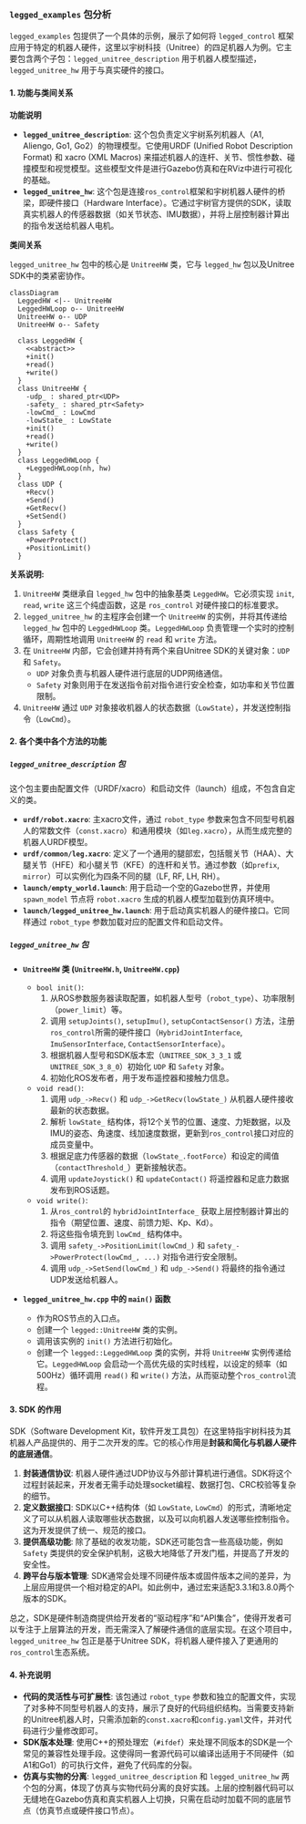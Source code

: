 ### `legged_examples` 包分析

`legged_examples` 包提供了一个具体的示例，展示了如何将 `legged_control` 框架应用于特定的机器人硬件，这里以宇树科技（Unitree）的四足机器人为例。它主要包含两个子包：`legged_unitree_description` 用于机器人模型描述，`legged_unitree_hw` 用于与真实硬件的接口。

#### 1. 功能与类间关系

**功能说明**

*   **`legged_unitree_description`**: 这个包负责定义宇树系列机器人（A1, Aliengo, Go1, Go2）的物理模型。它使用URDF (Unified Robot Description Format) 和 xacro (XML Macros) 来描述机器人的连杆、关节、惯性参数、碰撞模型和视觉模型。这些模型文件是进行Gazebo仿真和在RViz中进行可视化的基础。
*   **`legged_unitree_hw`**: 这个包是连接`ros_control`框架和宇树机器人硬件的桥梁，即硬件接口（Hardware Interface）。它通过宇树官方提供的SDK，读取真实机器人的传感器数据（如关节状态、IMU数据），并将上层控制器计算出的指令发送给机器人电机。

**类间关系**

`legged_unitree_hw` 包中的核心是 `UnitreeHW` 类，它与 `legged_hw` 包以及Unitree SDK中的类紧密协作。

```mermaid
classDiagram
  LeggedHW <|-- UnitreeHW
  LeggedHWLoop o-- UnitreeHW
  UnitreeHW o-- UDP
  UnitreeHW o-- Safety

  class LeggedHW {
    <<abstract>>
    +init()
    +read()
    +write()
  }
  class UnitreeHW {
    -udp_ : shared_ptr<UDP>
    -safety_ : shared_ptr<Safety>
    -lowCmd_ : LowCmd
    -lowState_ : LowState
    +init()
    +read()
    +write()
  }
  class LeggedHWLoop {
    +LeggedHWLoop(nh, hw)
  }
  class UDP {
    +Recv()
    +Send()
    +GetRecv()
    +SetSend()
  }
  class Safety {
    +PowerProtect()
    +PositionLimit()
  }
```

**关系说明:**

1.  `UnitreeHW` 类继承自 `legged_hw` 包中的抽象基类 `LeggedHW`。它必须实现 `init`, `read`, `write` 这三个纯虚函数，这是 `ros_control` 对硬件接口的标准要求。
2.  `legged_unitree_hw` 的主程序会创建一个 `UnitreeHW` 的实例，并将其传递给 `legged_hw` 包中的 `LeggedHWLoop` 类。`LeggedHWLoop` 负责管理一个实时的控制循环，周期性地调用 `UnitreeHW` 的 `read` 和 `write` 方法。
3.  在 `UnitreeHW` 内部，它会创建并持有两个来自Unitree SDK的关键对象：`UDP` 和 `Safety`。
    *   `UDP` 对象负责与机器人硬件进行底层的UDP网络通信。
    *   `Safety` 对象则用于在发送指令前对指令进行安全检查，如功率和关节位置限制。
4.  `UnitreeHW` 通过 `UDP` 对象接收机器人的状态数据（`LowState`），并发送控制指令（`LowCmd`）。

#### 2. 各个类中各个方法的功能

##### `legged_unitree_description` 包

这个包主要由配置文件（URDF/xacro）和启动文件（launch）组成，不包含自定义的类。

*   **`urdf/robot.xacro`**: 主xacro文件，通过 `robot_type` 参数来包含不同型号机器人的常数文件（`const.xacro`）和通用模块（如`leg.xacro`），从而生成完整的机器人URDF模型。
*   **`urdf/common/leg.xacro`**: 定义了一个通用的腿部宏，包括髋关节（HAA）、大腿关节（HFE）和小腿关节（KFE）的连杆和关节。通过参数（如`prefix`, `mirror`）可以实例化为四条不同的腿（LF, RF, LH, RH）。
*   **`launch/empty_world.launch`**: 用于启动一个空的Gazebo世界，并使用 `spawn_model` 节点将 `robot.xacro` 生成的机器人模型加载到仿真环境中。
*   **`launch/legged_unitree_hw.launch`**: 用于启动真实机器人的硬件接口。它同样通过 `robot_type` 参数加载对应的配置文件和启动文件。

##### `legged_unitree_hw` 包

*   **`UnitreeHW` 类 (`UnitreeHW.h`, `UnitreeHW.cpp`)**
    *   `bool init()`:
        1.  从ROS参数服务器读取配置，如机器人型号（`robot_type`）、功率限制（`power_limit`）等。
        2.  调用 `setupJoints()`, `setupImu()`, `setupContactSensor()` 方法，注册`ros_control`所需的硬件接口（`HybridJointInterface`, `ImuSensorInterface`, `ContactSensorInterface`）。
        3.  根据机器人型号和SDK版本宏（`UNITREE_SDK_3_3_1` 或 `UNITREE_SDK_3_8_0`）初始化 `UDP` 和 `Safety` 对象。
        4.  初始化ROS发布者，用于发布遥控器和接触力信息。
    *   `void read()`:
        1.  调用 `udp_->Recv()` 和 `udp_->GetRecv(lowState_)` 从机器人硬件接收最新的状态数据。
        2.  解析 `lowState_` 结构体，将12个关节的位置、速度、力矩数据，以及IMU的姿态、角速度、线加速度数据，更新到`ros_control`接口对应的成员变量中。
        3.  根据足底力传感器的数据（`lowState_.footForce`）和设定的阈值（`contactThreshold_`）更新接触状态。
        4.  调用 `updateJoystick()` 和 `updateContact()` 将遥控器和足底力数据发布到ROS话题。
    *   `void write()`:
        1.  从`ros_control`的 `hybridJointInterface_` 获取上层控制器计算出的指令（期望位置、速度、前馈力矩、Kp、Kd）。
        2.  将这些指令填充到 `lowCmd_` 结构体中。
        3.  调用 `safety_->PositionLimit(lowCmd_)` 和 `safety_->PowerProtect(lowCmd_, ...)` 对指令进行安全限制。
        4.  调用 `udp_->SetSend(lowCmd_)` 和 `udp_->Send()` 将最终的指令通过UDP发送给机器人。

*   **`legged_unitree_hw.cpp` 中的 `main()` 函数**
    *   作为ROS节点的入口点。
    *   创建一个 `legged::UnitreeHW` 类的实例。
    *   调用该实例的 `init()` 方法进行初始化。
    *   创建一个 `legged::LeggedHWLoop` 类的实例，并将 `UnitreeHW` 实例传递给它。`LeggedHWLoop` 会启动一个高优先级的实时线程，以设定的频率（如500Hz）循环调用 `read()` 和 `write()` 方法，从而驱动整个`ros_control`流程。

#### 3. SDK 的作用

SDK（Software Development Kit，软件开发工具包）在这里特指宇树科技为其机器人产品提供的、用于二次开发的库。它的核心作用是**封装和简化与机器人硬件的底层通信**。

1.  **封装通信协议**: 机器人硬件通过UDP协议与外部计算机进行通信。SDK将这个过程封装起来，开发者无需手动处理socket编程、数据打包、CRC校验等复杂的细节。
2.  **定义数据接口**: SDK以C++结构体（如 `LowState`, `LowCmd`）的形式，清晰地定义了可以从机器人读取哪些状态数据，以及可以向机器人发送哪些控制指令。这为开发提供了统一、规范的接口。
3.  **提供高级功能**: 除了基础的收发功能，SDK还可能包含一些高级功能，例如 `Safety` 类提供的安全保护机制，这极大地降低了开发门槛，并提高了开发的安全性。
4.  **跨平台与版本管理**: SDK通常会处理不同硬件版本或固件版本之间的差异，为上层应用提供一个相对稳定的API。如此例中，通过宏来适配3.3.1和3.8.0两个版本的SDK。

总之，SDK是硬件制造商提供给开发者的“驱动程序”和“API集合”，使得开发者可以专注于上层算法的开发，而无需深入了解硬件通信的底层实现。在这个项目中，`legged_unitree_hw` 包正是基于Unitree SDK，将机器人硬件接入了更通用的`ros_control`生态系统。

#### 4. 补充说明

*   **代码的灵活性与可扩展性**: 该包通过 `robot_type` 参数和独立的配置文件，实现了对多种不同型号机器人的支持，展示了良好的代码组织结构。当需要支持新的Unitree机器人时，只需添加新的`const.xacro`和`config.yaml`文件，并对代码进行少量修改即可。
*   **SDK版本处理**: 使用C++的预处理宏（`#ifdef`）来处理不同版本的SDK是一个常见的兼容性处理手段。这使得同一套源代码可以编译出适用于不同硬件（如A1和Go1）的可执行文件，避免了代码库的分裂。
*   **仿真与实物的分离**: `legged_unitree_description` 和 `legged_unitree_hw` 两个包的分离，体现了仿真与实物代码分离的良好实践。上层的控制器代码可以无缝地在Gazebo仿真和真实机器人上切换，只需在启动时加载不同的底层节点（仿真节点或硬件接口节点）。
